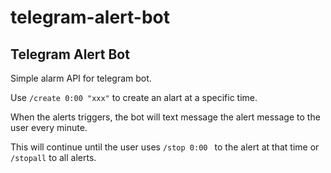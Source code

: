 # telegram-alert-bot
## Telegram Alert Bot

Simple alarm API for telegram bot.

Use `/create 0:00 "xxx"` to create an alart at a specific time.

When the alerts triggers, the bot will text message the alert message to the user every minute.

This will continue until the user uses `/stop 0:00 ` to the alert at that time or `/stopall` to all alerts.